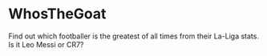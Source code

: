 # WhosTheGoat
Find out which footballer is the greatest of all times from their La-Liga stats. Is it Leo Messi or CR7?
